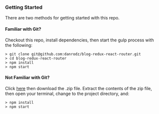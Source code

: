 

### Getting Started

There are two methods for getting started with this repo.

#### Familiar with Git?
Checkout this repo, install dependencies, then start the gulp process with the following:

```
> git clone git@github.com:danrodz/blog-redux-react-router.git
> cd blog-redux-react-router
> npm install
> npm start
```

#### Not Familiar with Git?
Click [here](https://github.com/danrodz/blog-redux-react-router/) then download the .zip file.  Extract the contents of the zip file, then open your terminal, change to the project directory, and:

```
> npm install
> npm start
```
